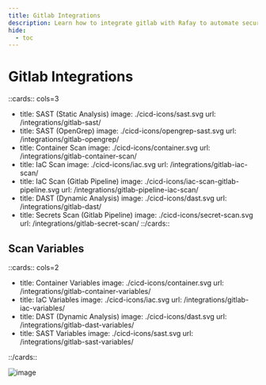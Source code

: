 ```yaml
---
title: Gitlab Integrations
description: Learn how to integrate gitlab with Rafay to automate security testing and deployment of your applications.
hide:
  - toc
---
```


<style>
.nt-card .nt-card-image{
  color: #005BFF;
}

.nt-card-title {
    text-align: -webkit-center;
}
</style>

# Gitlab Integrations

::cards:: cols=3

- title: SAST (Static Analysis)
  image: ./cicd-icons/sast.svg
  url: /integrations/gitlab-sast/
- title: SAST (OpenGrep)
  image: ./cicd-icons/opengrep-sast.svg
  url: /integrations/gitlab-opengrep/
- title: Container Scan
  image: ./cicd-icons/container.svg
  url: /integrations/gitlab-container-scan/
- title: IaC Scan
  image: ./cicd-icons/iac.svg
  url: /integrations/gitlab-iac-scan/
- title: IaC Scan (Gitlab Pipeline)
  image: ./cicd-icons/iac-scan-gitlab-pipeline.svg
  url: /integrations/gitlab-pipeline-iac-scan/
- title: DAST (Dynamic Analysis)
  image: ./cicd-icons/dast.svg
  url: /integrations/gitlab-dast/
- title: Secrets Scan (Gitlab Pipeline)
  image: ./cicd-icons/secret-scan.svg
  url: /integrations/gitlab-secret-scan/
::/cards::

## Scan Variables

::cards:: cols=2

- title: Container Variables
  image: ./cicd-icons/container.svg
  url: /integrations/gitlab-container-variables/
- title: IaC Variables
  image: ./cicd-icons/iac.svg
  url: /integrations/gitlab-iac-variables/
- title: DAST (Dynamic Analysis)
  image: ./cicd-icons/dast.svg
  url: /integrations/gitlab-dast-variables/
- title: SAST Variables
  image: ./cicd-icons/sast.svg
  url: /integrations/gitlab-sast-variables/

::/cards::

![image](https://i.ibb.co/cSX9f6VR/image.png)